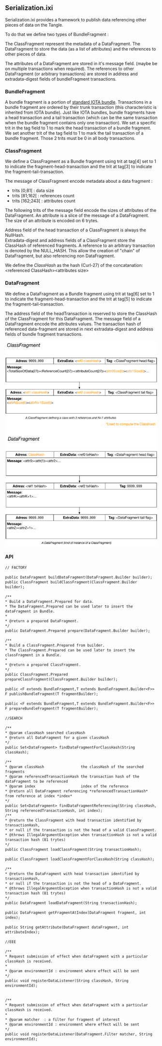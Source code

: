 ## Serialization.ixi

Serialization.ixi provides a framework to publish data referencing other pieces of data on the Tangle.

To do that we define two types of BundleFragment :

The ClassFragment represent the metadata of a DataFragment. The DataFragment to store the data (as a list of attributes) and the references to other pieces of data.

The attributes of a DataFragment are stored in it's message field. (maybe be on multiple transactions when required).
The references to other DataFragment (or arbitrary transactions) are stored in address and extradata-digest fields of bundleFragment transactions.

### BundleFragment

A bundle fragment is a portion of [standard IOTA bundle](https://docs.iota.org/docs/getting-started/0.1/introduction/what-is-a-bundle). 
Transactions in a bundle fragment are ordered by their trunk transaction (this characteristic is inherited from IOTA bundle). 
Just like IOTA bundles, bundle fragments have a head transaction and a tail transaction (which can be the same transaction 
when the bundle fragment contains only one transaction). 
We set a specific trit in the tag field to 1 to mark the head transaction of a bundle fragment. 
We set another trit of the tag field to 1 to mark the tail transaction of a bundle fragment. 
Those 2 trits must be 0 in all body transactions.

### ClassFragment

We define a ClassFragment as a Bundle fragment using trit at tag[4] set to 1 to indicate the fragment-head-transaction 
and the trit at tag[3] to indicate the fragment-tail-transaction.

The message of ClassFragment encode metadata about a data fragment : 

- trits [0;81[ : data size
- trits [81;162[ : references count
- trits [162;243[ : attributes count

The following trits of the message field encode the sizes of attributes of the DataFragment.
An attribute is a slice of the message of a DataFragment.
The size of an attribute is encoded on 6 trytes.

Address field of the head transaction of a ClassFragment is always the NullHash.  
Extradata-digest and address fields of a ClassFragment store the ClassHash of referenced fragments.
A reference to an arbitrary transaction is denoted by the NULL_HASH. This allow the creation of "chain" of DataFragment, but also referencing non DataFragment.

We define the *ClassHash* as the hash (Curl-27) of the concatanation: &lt;referenced ClassHash&gt;&lt;attributes size&gt;

### DataFragment

We define a DataFragment as a Bundle fragment using trit at tag[6] set to 1 to indicate the fragment-head-transaction 
and the trit at tag[5] to indicate the fragment-tail-transaction.

The address field of the headTransaction is reserved to store the ClassHash of the ClassFragment for this DataFragment.
The message field of a DataFragment encode the attributes values.
The transaction hash of referenced data-fragment are stored in next extradata-digest and address fields of bundle fragment transactions.

<p align="center"><img src="docs/fragment-anatomy.png" width="500"/></p>

### API

    // FACTORY
    
    public DataFragment buildDataFragment(DataFragment.Builder builder);
    public ClassFragment buildClassFragment(ClassFragment.Builder builder);
    
    /**
    * Build a DataFragment.Prepared for data.
    * The DataFragment.Prepared can be used later to insert the dataFragment in Bundle.
    *
    * @return a prepared DataFragment.
    */
    public DataFragment.Prepared prepare(DataFragment.Builder builder);
    
    /**
    * Build a ClassFragment.Prepared from builder.
    * The ClassFragment.Prepared can be used later to insert the classFragment in a Bundle.
    *
    * @return a prepared ClassFragment.
    */
    public ClassFragment.Prepared prepareClassFragment(ClassFragment.Builder builder);
    
    public <F extends BundleFragment,T extends BundleFragment.Builder<F>> F publishBundleFragment(T fragmentBuilder);
    
    public <F extends BundleFragment,T extends BundleFragment.Builder<F>> F prepareBundleFragment(T fragmentBuilder);
    
    //SEARCH
    
    /**
    * @param classHash searched classHash
    * @return all DataFragment for a given classHash
    */
    public Set<DataFragment> findDataFragmentForClassHash(String classHash);
    
    /**
    * @param classHash                 the classHash of the searched fragments
    * @param referencedTransactionHash the transaction hash of the dataFragment to be referenced
    * @param index                     index of the reference
    * @return all DataFragment referencing *referencedTransactionHash* from reference at index *index*
    */
    public Set<DataFragment> findDataFragmentReferencing(String classHash, String referencedTransactionHash, int index);
    /**
    * @return the ClassFragment with head transaction identified by transactionHash,
    * or null if the transaction is not the head of a valid ClassFragment.
    * @throws IllegalArgumentException when transactionHash is not a valid transaction hash (81 trytes)
    */
    public ClassFragment loadClassFragment(String transactionHash);
    
    public ClassFragment loadClassFragmentForClassHash(String classHash);
    
    /**
    * @return the DataFragment with head transaction identified by transactionHash,
    * or null if the transaction is not the head of a DataFragment.
    * @throws IllegalArgumentException when transactionHash is not a valid transaction hash (81 trytes)
    */
    public DataFragment loadDataFragment(String transactionHash);
    
    public DataFragment getFragmentAtIndex(DataFragment fragment, int index);
    
    public String getAttribute(DataFragment dataFragment, int attributeIndex);
    
    //EEE
    
    /**
    * Request submission of effect when dataFragment with a particular classHash is received.
    *
    * @param environmentId : environment where effect will be sent
    */
    public void registerDataListener(String classHash, String environmentId);
    
    
    /**
    * Request submission of effect when dataFragment with a particular classHash is received.
    *
    * @param matcher  : a filter for fragment of interest
    * @param environmentId : environment where effect will be sent
    */
    public void registerDataListener(DataFragment.Filter matcher, String environmentId);
    
